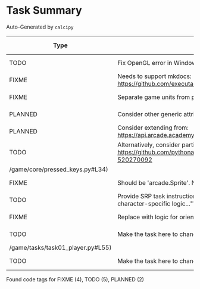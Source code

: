# Task Summary

Auto-Generated by `calcipy`

| Type    | Comment                                                                                                                     | Last Edit   | Source File                                                                                                                                                                  |
|---------|-----------------------------------------------------------------------------------------------------------------------------|-------------|------------------------------------------------------------------------------------------------------------------------------------------------------------------------------|
| TODO    | Fix OpenGL error in Windows CI                                                                                              | 2022-11-06  | [.github/workflows/ci_pipeline.yml:53](https://github.com/DesignPatternsAdventure/game/blame/d890d6aa928cc0811e62e1e216b65d1273921310/.github/workflows/ci_pipeline.yml#L53) |
| FIXME   | Needs to support mkdocs: https://github.com/executablebooks/mdformat/issues/317                                             | 2022-11-02  | [.pre-commit-config.yaml:48](https://github.com/DesignPatternsAdventure/game/blame/bdb03d0a28c16931879603d5dc8e3b290695d38a/.pre-commit-config.yaml#L48)                     |
| FIXME   | Separate game units from pixels                                                                                             | 2022-11-06  | [game/core/models/entity_attr.py:14](https://github.com/DesignPatternsAdventure/game/blame/d890d6aa928cc0811e62e1e216b65d1273921310/game/core/models/entity_attr.py#L14)     |
| PLANNED | Consider other generic attributes to model                                                                                  | 2022-11-05  | [game/core/models/entity_attr.py:27](https://github.com/DesignPatternsAdventure/game/blame/4253980d2690c622eaf9359b83709a974383e6de/game/core/models/entity_attr.py#L19)     |
| PLANNED | Consider extending from: https://api.arcade.academy/en/stable/api/sprites.html#arcade.Sprite                                | 2022-11-05  | [game/core/models/sprite_state.py:11](https://github.com/DesignPatternsAdventure/game/blame/0b6749f7c9affc47c5211260f5337bb6bf947893/game/core/models/sprite_state.py#L11)   |
| TODO    | Alternatively, consider partial time updates like: https://github.com/pythonarcade/arcade/issues/452#issuecomment-520270092 | 2022-11-06  | [game/core/pressed_keys.py:34](https://github.com/DesignPatternsAdventure/game/blame/main
/game/core/pressed_keys.py#L34)                                                                                                                                                                              |
| FIXME   | Should be 'arcade.Sprite'. Need validator + arbitrary_types_allowed                                                         | 2022-11-05  | [game/core/registration.py:11](https://github.com/DesignPatternsAdventure/game/blame/0b6749f7c9affc47c5211260f5337bb6bf947893/game/core/registration.py#L10)                 |
| TODO    | Provide SRP task instructions: "Our character module contains all character-specific logic...""                             | 2022-11-06  | [game/tasks/task01_player.py:12](https://github.com/DesignPatternsAdventure/game/blame/d890d6aa928cc0811e62e1e216b65d1273921310/game/tasks/task01_player.py#L12)             |
| FIXME   | Replace with logic for orienting a top-down sprite                                                                          | 2022-11-06  | [game/tasks/task01_player.py:35](https://github.com/DesignPatternsAdventure/game/blame/d890d6aa928cc0811e62e1e216b65d1273921310/game/tasks/task01_player.py#L35)             |
| TODO    | Make the task here to change the character resource?                                                                        | 2022-11-06  | [game/tasks/task01_player.py:55](https://github.com/DesignPatternsAdventure/game/blame/main
/game/tasks/task01_player.py#L55)                                                                                                                                                                              |
| TODO    | Make the task here to change the character resource?                                                                        | 2022-11-05  | [game/tasks/task01_player.py:82](https://github.com/DesignPatternsAdventure/game/blame/e0f113d117923421703196805c5926d63a8e817a/game/tasks/task01_player.py#L55)             |

Found code tags for FIXME (4), TODO (5), PLANNED (2)

<!-- calcipy:skip_tags -->

